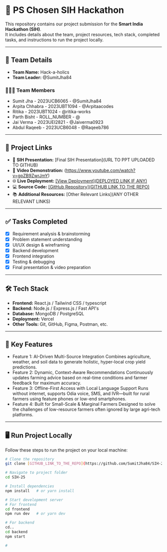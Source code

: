 # 🚀 PS Chosen SIH Hackathon

This repository contains our project submission for the **Smart India Hackathon (SIH)**.  
It includes details about the team, project resources, tech stack, completed tasks, and instructions to run the project locally.  

---

## 👥 Team Details  

- **Team Name:** Hack-a-holics  
- **Team Leader:** @SumitJha84  

### 🧑‍🤝‍🧑 Team Members
- Sumit Jha - 2023UCB6065 - @SumitJha84  
- Arpita Chhabra - 2023UBT1094 - @Arpitaacodes  
- Ritika  - 2023UBT1024 - @ritika-works  
- Parth Bisht - ROLL_NUMBER - @  
- Jai Verma - 2023UEI2821 - @Jaiverma0923  
- Abdul Raqeeb - 2023UCB6048 - @Raqeeb786  

---

## 🔗 Project Links  

- 📑 **SIH Presentation:** [Final SIH Presentation](URL TO PPT UPLOADED TO GITHUB)  
- 🎥 **Video Demonstration:** (https://www.youtube.com/watch?v=gpZB9ZwrJmY)
- 🌐 **Live Deployment:** [[View Deployment](DEPLOYED LINK IF ANY) ](https://sih-25-frontend.vercel.app/) 
- 💻 **Source Code:** [[GitHub Repository](GITHUB LINK TO THE REPO)  ](https://github.com/SumitJha84/SIH-25.git)
- 📚 **Additional Resources:** [Other Relevant Links](ANY OTHER RELEVANT LINKS)  

---

## ✅ Tasks Completed  

- [x] Requirement analysis & brainstorming  
- [x] Problem statement understanding  
- [x] UI/UX design & wireframing  
- [x] Backend development  
- [x] Frontend integration  
- [x] Testing & debugging  
- [x] Final presentation & video preparation  

---

## 🛠️ Tech Stack  

- **Frontend:** React.js / Tailwind CSS / typescript  
- **Backend:** Node.js / Express.js /  Fast API's
- **Database:** MongoDB / PostgreSQL  
- **Deployment:** Vercel  
- **Other Tools:** Git, GitHub, Figma, Postman, etc.  

---

## 🌟 Key Features  

- Feature 1: AI-Driven Multi-Source Integration
              Combines agriculture, weather, and soil data to generate holistic, hyper-local crop yield 
              predictions.
- Feature 2:  Dynamic, Context-Aware Recommendations
 Continuously updates farming advice based on real-time conditions and farmer feedback 
for maximum accuracy.
- Feature 3: Offline-First Access with Local Language Support
 Runs without internet, supports Odia voice, SMS, and IVR—built for rural farmers using 
feature phones or low-end smartphones. 
- Feature 4: Built for Small-Scale & Marginal Farmers
 Designed to solve the challenges of low-resource farmers often ignored by large agri-tech 
platforms. 
---

## 🖥️ Run Project Locally  

Follow these steps to run the project on your local machine:  

```bash
# Clone the repository
git clone [GITHUB_LINK_TO_THE_REPO](https://github.com/SumitJha84/SIH-25.git)

# Navigate to project folder
cd SIH-25

# Install dependencies
npm install   # or yarn install

# Start development server
# For frontend
cd frontend 
npm run dev   # or yarn dev

# For backend
cd..
cd backend
npm start 

# 
